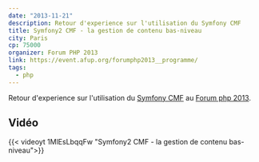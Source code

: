 ```yaml
---
date: "2013-11-21"
description: Retour d'experience sur l'utilisation du Symfony CMF
title: Symfony2 CMF - la gestion de contenu bas-niveau
city: Paris
cp: 75000
organizer: Forum PHP 2013
link: https://event.afup.org/forumphp2013__programme/
tags:
  - php
---
```


Retour d'experience sur l'utilisation du [Symfony CMF](https://symfony.com/doc/current/cmf/index.html) au [Forum php 2013](https://event.afup.org/forumphp2013__programme/).    

## Vidéo

{{< videoyt 1MlEsLbqqFw "Symfony2 CMF - la gestion de contenu bas-niveau">}}
